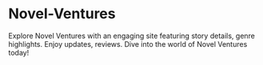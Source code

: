 # Novel-Ventures
Explore Novel Ventures with an engaging site featuring story details, genre highlights. Enjoy updates, reviews. Dive into the world of Novel Ventures today!

